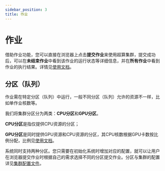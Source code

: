 ```yaml
---
sidebar_position: 3
title: 作业
---
```


# 作业

借助作业功能，您可以直接在浏览器上点击**提交作业**来使用超算集群，提交成功后，可以在**未结束作业**中看到该作业的运行状态等详细信息，并在**所有作业**中看到作业的执行结果。详情见[使用文档](../../guide/index.md)。

## 分区（队列）

作业需在特定分区（队列）中运行，一般不同分区（队列）允许的资源不一样，比如单作业核数等。

我们将集群分区分为两类：**CPU分区**和**GPU分区**。

**CPU分区**是指仅提供CPU资源的分区；

**GPU分区**是同时提供GPU资源和CPU资源的分区，其CPU核数根据GPU卡数按比例分配，比例见[使用文档](../../guide/index.md#12-提交作业)。

系统同时支持两种分区。您只需要在初始化系统时增加对应的配置，就可以让用户在浏览器提交作业时根据自己的需求选择不同的分区提交作业。分区与集群的配置详见[集群配置文件](../../deploy/config/cluster-config.md)。



